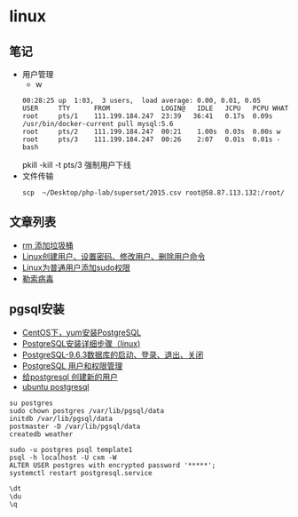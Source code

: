 # linux
## 笔记 
* 用户管理
  * w
  ```
  00:28:25 up  1:03,  3 users,  load average: 0.00, 0.01, 0.05
  USER     TTY      FROM             LOGIN@   IDLE   JCPU   PCPU WHAT
  root     pts/1    111.199.184.247  23:39   36:41   0.17s  0.09s /usr/bin/docker-current pull mysql:5.6
  root     pts/2    111.199.184.247  00:21    1.00s  0.03s  0.00s w
  root     pts/3    111.199.184.247  00:26    2:07   0.01s  0.01s -bash
  ```
  pkill -kill -t pts/3 强制用户下线
* 文件传输
  ```
  scp  ~/Desktop/php-lab/superset/2015.csv root@58.87.113.132:/root/
  ```

## 文章列表
- [rm 添加垃圾桶](https://linux.cn/article-9425-1.html)
- [Linux创建用户、设置密码、修改用户、删除用户命令](https://www.linuxidc.com/Linux/2017-06/144916.htm)
- [Linux为普通用户添加sudo权限](https://www.linuxidc.com/Linux/2017-01/139361.htm)
- [勒索病毒](https://pastebin.com/irRUf14s)

## pgsql安装
- [CentOS下，yum安装PostgreSQL](https://blog.csdn.net/gaojinshan/article/details/40980653)
- [PostgreSQL安装详细步骤（linux)](https://www.cnblogs.com/qiyebao/p/4562557.html)
- [PostgreSQL-9.6.3数据库的启动、登录、退出、关闭](https://blog.csdn.net/nextaction/article/details/63695067)
- [PostgreSQL 用户和权限管理](https://blog.csdn.net/italyfiori/article/details/43966109)
- [给postgresql 创建新的用户](https://www.cnblogs.com/oxspirt/p/6218028.html)
- [ubuntu postgresql](https://help.ubuntu.com/stable/serverguide/postgresql.html)
```
su postgres
sudo chown postgres /var/lib/pgsql/data
initdb /var/lib/pgsql/data
postmaster -D /var/lib/pgsql/data
createdb weather

sudo -u postgres psql template1
psql -h localhost -U cxm -W
ALTER USER postgres with encrypted password '*****';
systemctl restart postgresql.service

\dt
\du
\q
```
